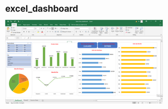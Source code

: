 # excel_dashboard


![excel dashboard](https://github.com/krishnateja-81/excel_dashboard/blob/master/dashboard_image.png)



